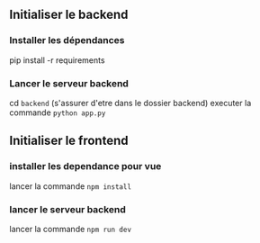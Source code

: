 
## Initialiser le backend
### Installer les dépendances 
   pip install -r requirements
### Lancer le serveur backend 
  cd `backend` (s'assurer d'etre dans le dossier backend)
  executer la commande `python app.py`


## Initialiser le frontend
### installer les dependance pour vue
 lancer la commande `npm install`

### lancer le serveur backend
  lancer la commande `npm run dev`
